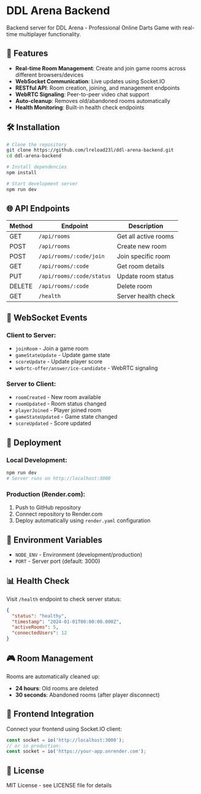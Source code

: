 # DDL Arena Backend

Backend server for DDL Arena - Professional Online Darts Game with real-time multiplayer functionality.

## 🚀 Features

- **Real-time Room Management**: Create and join game rooms across different browsers/devices
- **WebSocket Communication**: Live updates using Socket.IO
- **RESTful API**: Room creation, joining, and management endpoints
- **WebRTC Signaling**: Peer-to-peer video chat support
- **Auto-cleanup**: Removes old/abandoned rooms automatically
- **Health Monitoring**: Built-in health check endpoints

## 🛠️ Installation

```bash
# Clone the repository
git clone https://github.com/lreload23l/ddl-arena-backend.git
cd ddl-arena-backend

# Install dependencies
npm install

# Start development server
npm run dev
```

## 🌐 API Endpoints

| Method | Endpoint | Description |
|--------|----------|-------------|
| GET | `/api/rooms` | Get all active rooms |
| POST | `/api/rooms` | Create new room |
| POST | `/api/rooms/:code/join` | Join specific room |
| GET | `/api/rooms/:code` | Get room details |
| PUT | `/api/rooms/:code/status` | Update room status |
| DELETE | `/api/rooms/:code` | Delete room |
| GET | `/health` | Server health check |

## 🔌 WebSocket Events

### Client to Server:
- `joinRoom` - Join a game room
- `gameStateUpdate` - Update game state
- `scoreUpdate` - Update player score
- `webrtc-offer/answer/ice-candidate` - WebRTC signaling

### Server to Client:
- `roomCreated` - New room available
- `roomUpdated` - Room status changed
- `playerJoined` - Player joined room
- `gameStateUpdated` - Game state changed
- `scoreUpdated` - Score updated

## 🚀 Deployment

### Local Development:
```bash
npm run dev
# Server runs on http://localhost:3000
```

### Production (Render.com):
1. Push to GitHub repository
2. Connect repository to Render.com
3. Deploy automatically using `render.yaml` configuration

## 🔧 Environment Variables

- `NODE_ENV` - Environment (development/production)
- `PORT` - Server port (default: 3000)

## 📊 Health Check

Visit `/health` endpoint to check server status:
```json
{
  "status": "healthy",
  "timestamp": "2024-01-01T00:00:00.000Z",
  "activeRooms": 5,
  "connectedUsers": 12
}
```

## 🎮 Room Management

Rooms are automatically cleaned up:
- **24 hours**: Old rooms are deleted
- **30 seconds**: Abandoned rooms (after player disconnect)

## 🔗 Frontend Integration

Connect your frontend using Socket.IO client:
```javascript
const socket = io('http://localhost:3000');
// or in production:
const socket = io('https://your-app.onrender.com');
```

## 📝 License

MIT License - see LICENSE file for details
